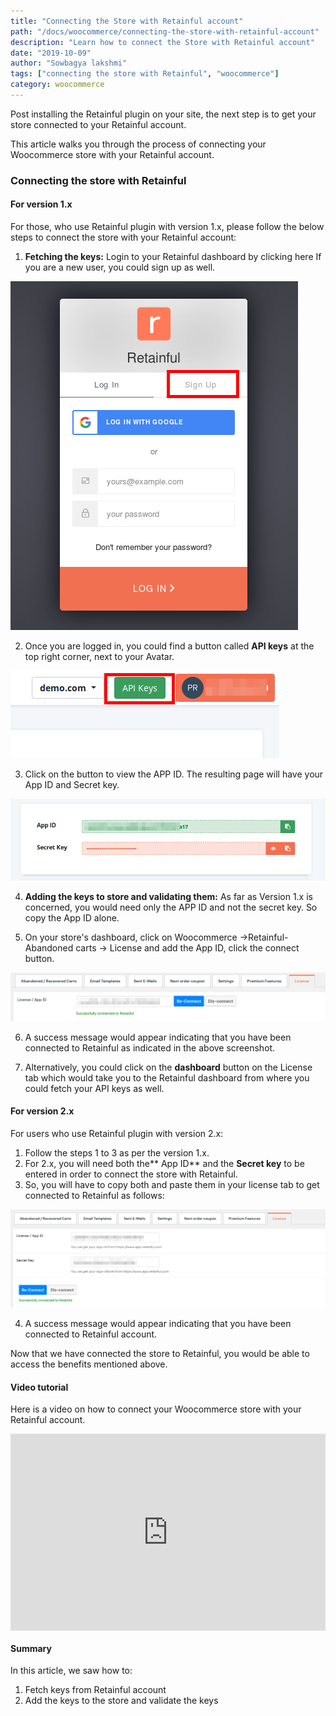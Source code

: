 ```yaml
---
title: "Connecting the Store with Retainful account"
path: "/docs/woocommerce/connecting-the-store-with-retainful-account"
description: "Learn how to connect the Store with Retainful account"
date: "2019-10-09"
author: "Sowbagya lakshmi"
tags: ["connecting the store with Retainful", "woocommerce"]
category: woocommerce
---
```


Post installing the Retainful plugin on your site, the next step is to get your store connected to your Retainful account.

This article walks you through the process of connecting your Woocommerce store with your Retainful account. 

### Connecting the store with Retainful

#### For version 1.x
For those, who use Retainful plugin with version 1.x, please follow the below steps to connect the store with your Retainful account:

1. **Fetching the keys:** Login to your Retainful dashboard by clicking <link-text url="https://app.retainful.com" target="_blank" rel="noopener">here<link-text>
If you are a new user, you could sign up as well.

![Login page](../../images/docs/connecting-the-store-with-retainful/1.x-dashboard-login-page.png)
  
2. Once you are logged in, you could find a button called **API keys** at the top right corner, next to your Avatar. 

![API keys button](../../images/docs/connecting-the-store-with-retainful/1.x-API-keys.png)
    
3. Click on the button to view the APP ID. The resulting page will have your App ID and Secret key.

![Keys page](../../images/docs/connecting-the-store-with-retainful/1.x-keys-page.png)

4. **Adding the keys to store and validating them:** As far as Version 1.x is concerned, you would need only the APP ID and not the secret key. So copy the App ID alone.

5. On your store's dashboard, click on Woocommerce ->Retainful-Abandoned carts -> License and add the App ID, click the connect button.

![Keys in license tab](../../images/docs/connecting-the-store-with-retainful/1.x-keys-license-tab.png)
    
6. A success message would appear indicating that you have been connected to Retainful as indicated in the above screenshot.

 7. Alternatively, you could click on the **dashboard** button on the License tab which would take you to the Retainful dashboard from where you could fetch your API keys as well.

#### For version 2.x

For users who use Retainful plugin with version 2.x:

1. Follow the steps 1 to 3 as per the version 1.x.
2. For 2.x, you will need both the** App ID** and the **Secret key** to be entered in order to connect the store with Retainful.
3. So, you will have to copy both and paste them in your license tab to get connected to Retainful as follows:

![2.x keys in retainful license tab](../../images/docs/connecting-the-store-with-retainful/2.x-keys-license-tab.png)

4. A success message would appear indicating that you have been connected to Retainful account.

Now that we have connected the store to Retainful, you would be able to  access the benefits mentioned above. 

#### Video tutorial
    
Here is a video on how to connect your Woocommerce store with your Retainful account.
    <div style="position: relative; padding-bottom: 62.5%; height: 0;"><iframe src="https://www.loom.com/embed/a372e56018f14cbb82a32701fff5f65f" frameborder="0" webkitallowfullscreen mozallowfullscreen allowfullscreen style="position: absolute; top: 0; left: 0; width: 100%; height: 100%;"></iframe></div>

#### Summary
    
In this article, we saw how to:

1. Fetch keys from Retainful account
2. Add the keys to the store and validate the keys